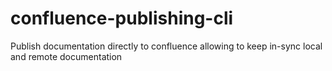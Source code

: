 # confluence-publishing-cli
Publish documentation directly to confluence allowing to keep in-sync local and remote documentation
